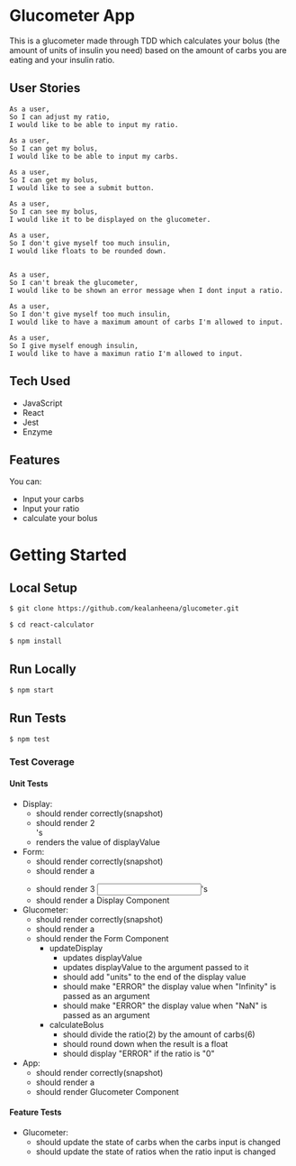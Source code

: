 # Glucometer App

This is a glucometer made through TDD which calculates your bolus (the amount of units of insulin you need) based on the amount of carbs you are eating and your insulin ratio.

## User Stories

```
As a user,
So I can adjust my ratio,
I would like to be able to input my ratio.

As a user,
So I can get my bolus,
I would like to be able to input my carbs.

As a user,
So I can get my bolus,
I would like to see a submit button.

As a user,
So I can see my bolus,
I would like it to be displayed on the glucometer.

As a user,
So I don't give myself too much insulin,
I would like floats to be rounded down.


As a user,
So I can't break the glucometer,
I would like to be shown an error message when I dont input a ratio.

As a user,
So I don't give myself too much insulin,
I would like to have a maximum amount of carbs I'm allowed to input.

As a user,
So I give myself enough insulin,
I would like to have a maximun ratio I'm allowed to input.
```

## Tech Used

- JavaScript
- React
- Jest
- Enzyme

## Features

You can:
  - Input your carbs
  - Input your ratio
  - calculate your bolus
  
# Getting Started

## Local Setup

```sh
$ git clone https://github.com/kealanheena/glucometer.git
```

```sh
$ cd react-calculator
```

```sh
$ npm install
```

## Run Locally

```sh
$ npm start
```

## Run Tests

```sh
$ npm test
```

### Test Coverage

#### Unit Tests

- Display:
  - should render correctly(snapshot)
  - should render 2 <div/>'s
  - renders the value of displayValue
- Form:
  - should render correctly(snapshot)
  - should render a <form/>
  - should render 3 <input/>'s
  - should render a Display Component
- Glucometer:
  - should render correctly(snapshot)
  - should render a <div />
  - should render the Form Component
    - updateDisplay
      - updates displayValue
      - updates displayValue to the argument passed to it
      - should add "units" to the end of the display value
      - should make "ERROR" the display value when "Infinity" is passed as an argument
      - should make "ERROR" the display value when "NaN" is passed as an argument
    - calculateBolus
      - should divide the ratio(2) by the amount of carbs(6)
      - should round down when the result is a float
      - should display "ERROR" if the ratio is "0"
- App:
  - should render correctly(snapshot)
  - should render a <div />
  - should render Glucometer Component

#### Feature Tests

- Glucometer:
  - should update the state of carbs when the carbs input is changed
  - should update the state of ratios when the ratio input is changed
